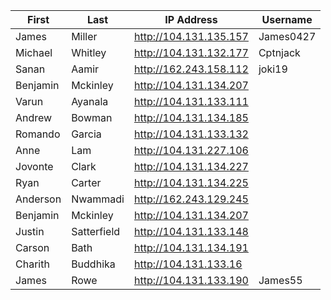 |First    |Last         |  IP Address             | Username |
|---------|-------------|-------------------------|----------|
|James    | Miller      |  http://104.131.135.157 | James0427 |
|Michael  | Whitley     |  http://104.131.132.177 | Cptnjack |
|Sanan    | Aamir       |  http://162.243.158.112 | joki19 |
|Benjamin | Mckinley    |  http://104.131.134.207 | |
|Varun    | Ayanala     |  http://104.131.133.111 | |
|Andrew   | Bowman      |  http://104.131.134.185 | |
|Romando  | Garcia      |  http://104.131.133.132 | |
|Anne     | Lam         |  http://104.131.227.106 | |
|Jovonte  | Clark       |  http://104.131.134.227 | |
|Ryan     | Carter      |  http://104.131.134.225 | |
|Anderson | Nwammadi    |  http://162.243.129.245 | |
|Benjamin | Mckinley    |  http://104.131.134.207 | |
|Justin   | Satterfield |  http://104.131.133.148 | |
|Carson   | Bath        |  http://104.131.134.191 | |
|Charith  | Buddhika    |  http://104.131.133.16  | |
|James    | Rowe        |  http://104.131.133.190 | James55 |
